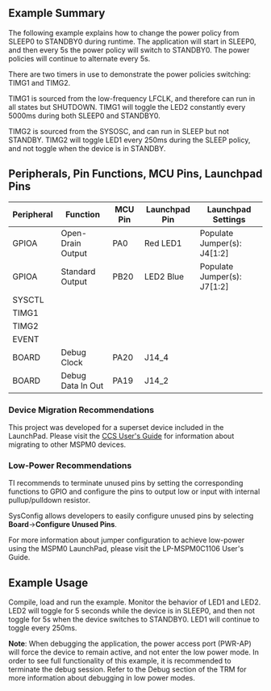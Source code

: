 ## Example Summary

The following example explains how to change the power policy from SLEEP0
to STANDBY0 during runtime. The application will start in SLEEP0, and then every 5s the power policy will
switch to STANDBY0. The power policies will continue to alternate every 5s.

There are two timers in use to demonstrate the power policies switching: TIMG1 and TIMG2.

TIMG1 is sourced from the low-frequency LFCLK, and therefore can run in all
states but SHUTDOWN.
TIMG1 will toggle the LED2 constantly every 5000ms during both SLEEP0 and
STANDBY0.

TIMG2 is sourced from the SYSOSC, and can run in SLEEP but not STANDBY.
TIMG2 will toggle LED1 every 250ms during the SLEEP policy, and not toggle when
the device is in STANDBY.

## Peripherals, Pin Functions, MCU Pins, Launchpad Pins
| Peripheral | Function | MCU Pin | Launchpad Pin | Launchpad Settings |
| --- | --- | --- | --- | --- |
| GPIOA | Open-Drain Output | PA0 | Red LED1 | Populate Jumper(s): J4[1:2] |
| GPIOA | Standard Output | PB20 | LED2 Blue | Populate Jumper(s): J7[1:2] |
| SYSCTL |  |  |  |  |
| TIMG1 |  |  |  |  |
| TIMG2 |  |  |  |  |
| EVENT |  |  |  |  |
| BOARD | Debug Clock | PA20 | J14_4 |  |
| BOARD | Debug Data In Out | PA19 | J14_2 |  |

### Device Migration Recommendations
This project was developed for a superset device included in the LaunchPad. Please
visit the [CCS User's Guide](https://software-dl.ti.com/msp430/esd/MSPM0-SDK/latest/docs/english/tools/ccs_ide_guide/doc_guide/doc_guide-srcs/ccs_ide_guide.html#sysconfig-project-migration)
for information about migrating to other MSPM0 devices.

### Low-Power Recommendations
TI recommends to terminate unused pins by setting the corresponding functions to
GPIO and configure the pins to output low or input with internal
pullup/pulldown resistor.

SysConfig allows developers to easily configure unused pins by selecting **Board**→**Configure Unused Pins**.

For more information about jumper configuration to achieve low-power using the
MSPM0 LaunchPad, please visit the LP-MSPM0C1106 User's Guide.

## Example Usage
Compile, load and run the example.
Monitor the behavior of LED1 and LED2.
LED2 will toggle for 5 seconds while the device is in SLEEP0, and then not
toggle for 5s when the device switches to STANDBY0.
LED1 will continue to toggle every 250ms.

**Note**: When debugging the application, the power access port (PWR-AP) will force
the device to remain active, and not enter the low power mode.
In order to see full functionality of this example, it is
recommended to terminate the debug session. Refer to the Debug section of the TRM
for more information about debugging in low power modes.
